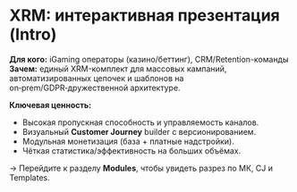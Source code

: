 # XRM: интерактивная презентация (Intro)

**Для кого:** iGaming операторы (казино/беттинг), CRM/Retention-команды  
**Зачем:** единый XRM-комплект для массовых кампаний, автоматизированных цепочек и шаблонов на on‑prem/GDPR‑дружественной архитектуре.

**Ключевая ценность:**
- Высокая пропускная способность и управляемость каналов.
- Визуальный **Customer Journey** builder с версионированием.
- Модульная монетизация (база + платные надстройки).
- Чёткая статистика/эффективность на больших объёмах.

→ Перейдите к разделу **Modules**, чтобы увидеть разрез по МК, CJ и Templates.
